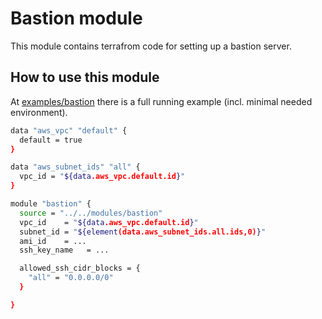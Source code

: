 # Bastion module

This module contains terrafrom code for setting up a bastion server.

## How to use this module

At [examples/bastion](../../examples/bastion/) there is a full running example (incl. minimal needed environment).

```bash
data "aws_vpc" "default" {
  default = true
}

data "aws_subnet_ids" "all" {
  vpc_id = "${data.aws_vpc.default.id}"
}

module "bastion" {
  source = "../../modules/bastion"
  vpc_id    = "${data.aws_vpc.default.id}"
  subnet_id = "${element(data.aws_subnet_ids.all.ids,0)}"
  ami_id    = ...
  ssh_key_name   = ...

  allowed_ssh_cidr_blocks = {
    "all" = "0.0.0.0/0"
  }

}

```